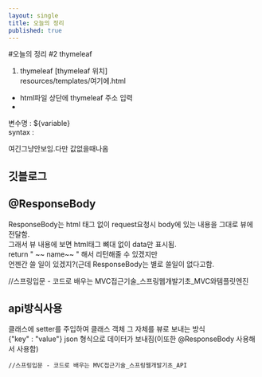 ```yaml
---
layout: single
title: 오늘의 정리
published: true
---
```

#오늘의 정리
#2 thymeleaf   
1. thymeleaf
[thymeleaf 위치]   
resources/templates/여기에.html   
- html파일 상단에 thymeleaf 주소 입력   
- <html xmlns:th="http://www.thymeleaf.org">   
변수명 : ${variable}   
  syntax : <p th:text=" '안녕하시오. 나는 '+{name}+'이라고 하오' ">여긴그냥안보임.다만 값없을때나옴</p> 

## 깃블로그   
  
## @ResponseBody   
  ResponseBody는 html 태그 없이 request요청시 body에 있는 내용을 그대로 뷰에 전달함.   
  그래서 뷰 내용에 보면 html태그 뼈대 없이 data만 표시됨.   
  return "<html> ~~ name~~ </html>" 해서 리턴해줄 수 있겠지만   
  언젠간 쓸 일이 있겠지?(근데 ResponseBody는 별로 쓸일이 없다고함.
  
  //스프링입문 - 코드로 배우는 MVC접근기술_스프링웹개발기초_MVC와템플릿엔진   
   
## api방식사용   
  클래스에 setter를 주입하여 클래스 객체 그 자체를 뷰로 보내는 방식   
  {"key" : "value"} json 형식으로 데이터가 보내짐(이또한 @ResponseBody 사용해서 사용함)   
     
    //스프링입문 - 코드로 배우는 MVC접근기술_스프링웹개발기초_API   